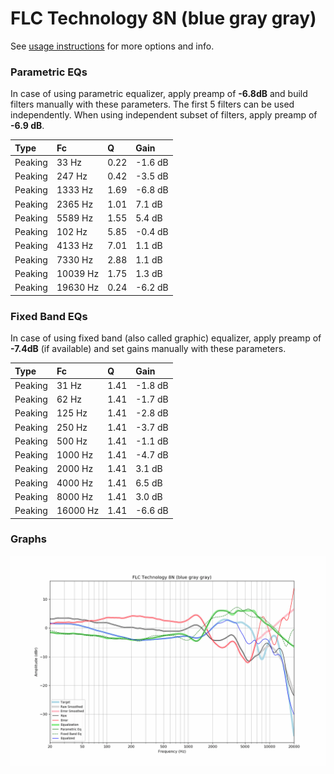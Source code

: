 # FLC Technology 8N (blue gray gray)
See [usage instructions](https://github.com/jaakkopasanen/AutoEq#usage) for more options and info.

### Parametric EQs
In case of using parametric equalizer, apply preamp of **-6.8dB** and build filters manually
with these parameters. The first 5 filters can be used independently.
When using independent subset of filters, apply preamp of **-6.9 dB**.

| Type    | Fc       |    Q | Gain    |
|:--------|:---------|:-----|:--------|
| Peaking | 33 Hz    | 0.22 | -1.6 dB |
| Peaking | 247 Hz   | 0.42 | -3.5 dB |
| Peaking | 1333 Hz  | 1.69 | -6.8 dB |
| Peaking | 2365 Hz  | 1.01 | 7.1 dB  |
| Peaking | 5589 Hz  | 1.55 | 5.4 dB  |
| Peaking | 102 Hz   | 5.85 | -0.4 dB |
| Peaking | 4133 Hz  | 7.01 | 1.1 dB  |
| Peaking | 7330 Hz  | 2.88 | 1.1 dB  |
| Peaking | 10039 Hz | 1.75 | 1.3 dB  |
| Peaking | 19630 Hz | 0.24 | -6.2 dB |

### Fixed Band EQs
In case of using fixed band (also called graphic) equalizer, apply preamp of **-7.4dB**
(if available) and set gains manually with these parameters.

| Type    | Fc       |    Q | Gain    |
|:--------|:---------|:-----|:--------|
| Peaking | 31 Hz    | 1.41 | -1.8 dB |
| Peaking | 62 Hz    | 1.41 | -1.7 dB |
| Peaking | 125 Hz   | 1.41 | -2.8 dB |
| Peaking | 250 Hz   | 1.41 | -3.7 dB |
| Peaking | 500 Hz   | 1.41 | -1.1 dB |
| Peaking | 1000 Hz  | 1.41 | -4.7 dB |
| Peaking | 2000 Hz  | 1.41 | 3.1 dB  |
| Peaking | 4000 Hz  | 1.41 | 6.5 dB  |
| Peaking | 8000 Hz  | 1.41 | 3.0 dB  |
| Peaking | 16000 Hz | 1.41 | -6.6 dB |

### Graphs
![](./FLC%20Technology%208N%20(blue%20gray%20gray).png)